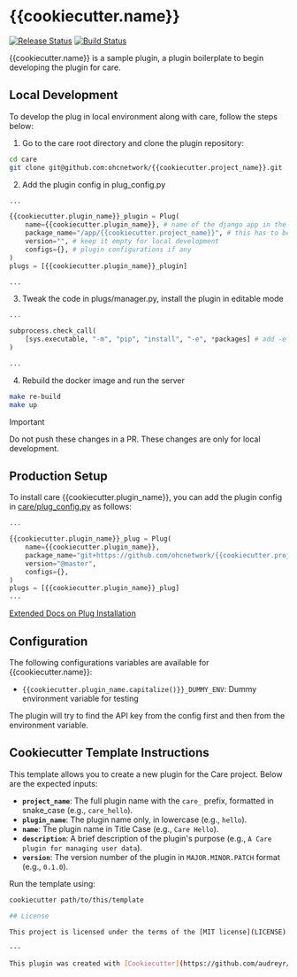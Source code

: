 # {{cookiecutter.name}}

[![Release Status](https://img.shields.io/pypi/v/{{cookiecutter.project_name}}.svg)](https://pypi.python.org/pypi/{{cookiecutter.project_name}})
[![Build Status](https://github.com/ohcnetwork/{{cookiecutter.project_name}}/actions/workflows/build.yaml/badge.svg)](https://github.com/ohcnetwork/{{cookiecutter.project_name}}/actions/workflows/build.yaml)

{{cookiecutter.name}} is a sample plugin, a plugin boilerplate to begin developing the plugin for care.

## Local Development

To develop the plug in local environment along with care, follow the steps below:

1. Go to the care root directory and clone the plugin repository:

```bash
cd care
git clone git@github.com:ohcnetwork/{{cookiecutter.project_name}}.git
```

2. Add the plugin config in plug_config.py

```python
...

{{cookiecutter.plugin_name}}_plugin = Plug(
    name={{cookiecutter.plugin_name}}, # name of the django app in the plugin
    package_name="/app/{{cookiecutter.project_name}}", # this has to be /app/ + plugin folder name
    version="", # keep it empty for local development
    configs={}, # plugin configurations if any
)
plugs = [{{cookiecutter.plugin_name}}_plugin]

...
```

3. Tweak the code in plugs/manager.py, install the plugin in editable mode

```python
...

subprocess.check_call(
    [sys.executable, "-m", "pip", "install", "-e", *packages] # add -e flag to install in editable mode
)

...
```

4. Rebuild the docker image and run the server

```bash
make re-build
make up
```

> [!IMPORTANT]
> Do not push these changes in a PR. These changes are only for local development.

## Production Setup

To install care {{cookiecutter.plugin_name}}, you can add the plugin config in [care/plug_config.py](https://github.com/ohcnetwork/care/blob/develop/plug_config.py) as follows:

```python
...

{{cookiecutter.plugin_name}}_plug = Plug(
    name={{cookiecutter.plugin_name}},
    package_name="git+https://github.com/ohcnetwork/{{cookiecutter.project_name}}.git",
    version="@master",
    configs={},
)
plugs = [{{cookiecutter.plugin_name}}_plug]
...
```

[Extended Docs on Plug Installation](https://care-be-docs.ohc.network/pluggable-apps/configuration.html)

## Configuration

The following configurations variables are available for {{cookiecutter.name}}:

- `{{cookiecutter.plugin_name.capitalize()}}_DUMMY_ENV`: Dummy environment variable for testing

The plugin will try to find the API key from the config first and then from the environment variable.

## Cookiecutter Template Instructions

This template allows you to create a new plugin for the Care project. Below are the expected inputs:

- **`project_name`**: The full plugin name with the `care_` prefix, formatted in snake_case (e.g., `care_hello`).
- **`plugin_name`**: The plugin name only, in lowercase (e.g., `hello`).
- **`name`**: The plugin name in Title Case (e.g., `Care Hello`).
- **`description`**: A brief description of the plugin's purpose (e.g., `A Care plugin for managing user data`).
- **`version`**: The version number of the plugin in `MAJOR.MINOR.PATCH` format (e.g., `0.1.0`).

Run the template using:
```bash
cookiecutter path/to/this/template

## License

This project is licensed under the terms of the [MIT license](LICENSE).

---

This plugin was created with [Cookiecutter](https://github.com/audreyr/cookiecutter) using the [ohcnetwork/care-plugin-cookiecutter](https://github.com/ohcnetwork/care-plugin-cookiecutter).
